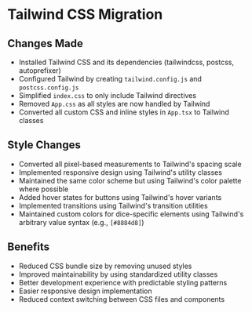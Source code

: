 # Tailwind CSS Migration

## Changes Made

- Installed Tailwind CSS and its dependencies (tailwindcss, postcss, autoprefixer)
- Configured Tailwind by creating `tailwind.config.js` and `postcss.config.js`
- Simplified `index.css` to only include Tailwind directives
- Removed `App.css` as all styles are now handled by Tailwind
- Converted all custom CSS and inline styles in `App.tsx` to Tailwind classes

## Style Changes

- Converted all pixel-based measurements to Tailwind's spacing scale
- Implemented responsive design using Tailwind's utility classes
- Maintained the same color scheme but using Tailwind's color palette where possible
- Added hover states for buttons using Tailwind's hover variants
- Implemented transitions using Tailwind's transition utilities
- Maintained custom colors for dice-specific elements using Tailwind's arbitrary value syntax (e.g., `[#8884d8]`)

## Benefits

- Reduced CSS bundle size by removing unused styles
- Improved maintainability by using standardized utility classes
- Better development experience with predictable styling patterns
- Easier responsive design implementation
- Reduced context switching between CSS files and components
